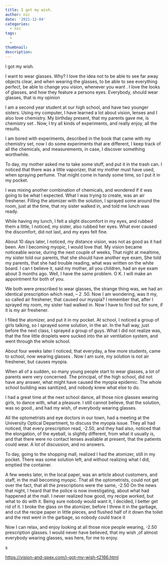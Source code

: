 ```yaml
---
title: I got my wish.
author: nic
date: '2021-12-04'
categories:
  - nic
tags:
  - 
  - 
thumbnail: 
description: 
---
```


I got my wish.


I want to wear glasses.
Why? I love the idea not to be able to see far away objects clear, 
and when wearing the glasses, to be able to see everything perfect, 
be able to change you vision, whenever you want .
I love the looks of glasses, and how they feature a persons eyes.
Everybody, should wear glasses, that is my opinion




I am a second year student at our high school, and have two younger sisters.
Using my computer, I have learned a lot about vision, lenses and I also love chemistry.
My birthday present, that my parents gave me, is chemistry set .
Now, I try all kinds of experiments, and really enjoy, all the results.




I am bored with experiments, described in the book that came with my chemistry set,
now I do some experiments that are different, I keep track of all the chemicals, and measurements, 
in case, I discover something worthwhile.




To day, my mother asked me to take some stuff, and put it in the trash can.
I noticed that there was a little vaporizer, that my mother must have used, when spraying perfume.
That might come in handy some time, so I put it in my pocket.




I was mixing another combination of chemicals, and wondered if it was going to be what I expected.
What I was trying to create, was an air freshener.
Filling the atomizer with the solution, I sprayed some around the room, just at the time, 
that my sister walked in, and told me lunch was ready.




While having my lunch, I felt a slight discomfort in my eyes, and rubbed them a little,
I noticed, my sister, also rubbed her eyes.
What ever caused the discomfort, did not last, and my eyes felt fine.




About 10 days later, I noticed, my distance vision, was not as good as it had been.
Am I becoming myopic, I would love that.
My vision became noticeable worse, during the next couple of weeks,
That night at mealtime, my sister told our parents, that she should have another eye exam, 
She told my parents, that she had trouble reading, what was written on the white board.
I can t believe it, said my mother, all you children, had an eye exam about 3 months ago.
Well, I have the same problem.
O K. I will make an appointment for both of you.




We both were prescribed to wear glasses, the strange thing was, we had an identical prescription which read, – 2 .50.
Now I am wondering, was it my, so called air freshener, that caused our myopia?
I remember that, after I sprayed my room, my sister had walked in.
Now I have to find out for sure, if it is my air freshener.




I filled the atomizer, and put it in my pocket.
At school, I noticed a group of girls talking, so I sprayed some solution, in the air.
In the hall way, just before the next class, I sprayed a group of guys.
What I did not realize was, that the fine little droplets were sucked into the air ventilation system, 
and went through the whole school. 




About four weeks later I noticed, that everyday, a few more students, came to school, now wearing glasses .
Now I am sure, my solution is not air freshener, but causes myopia. 




When all of a sudden, so many young people start to wear glasses, a lot of parents were very concerned.
The principal, of the high school, did not have any answer, what might have caused the myopia epidemic.
The whole school building was sanitized, and nobody knew what else to do.






I had a great time at the next school dance, all those nice glasses wearing girls, to dance with, what a pleasure.
I still cannot believe, that the solution, was so good., and had my wish, of everybody wearing glasses. 




All the optometrists and eye doctors in our town, had a meeting at the University Optical Department, to discuss the myopia issue.
They all had noticed, that every prescription read, -2.50, and they had also, noticed that the elongation, of the eyeball,
is slightly different, from what it usually is, and that there were no contact lenses available at present, that the patients could wear.
A lot of discussion, and no answers.




To day, going to the shopping mall, realized I had the atomizer, still in my pocket.
There was some solution left, and without realizing what I did, emptied the container.




A few weeks later, in the local paper, was an article about customers, and staff, in the mall becoming myopic.
That all the optometrists, could not get over the fact, that all the prescriptions were the same, -2.50 
On the news that night, I heard that the police is now investigating, about what had happened at the mall.
I never realized how good, my recipe worked, but what to do with it.
Being sure nobody would want it, I decided, I better get rid of it.
I broke the glass on the atomizer, before I threw it in the garbage, and cut the recipe paper in little pieces,
and flushed half of it down the toilet and the rest went in the garbage, so nobody could trace it


Now I can relax, and enjoy looking at all those nice people wearing, -2.50 prescription glasses.
I would never have believed, that my wish ,of almost everybody wearing glasses, was here, for me to enjoy.








s

https://vision-and-spex.com/i-got-my-wish-t2166.html
